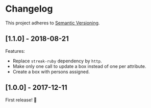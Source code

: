 # Changelog

This project adheres to [Semantic Versioning](http://semver.org/).

## [1.1.0] - 2018-08-21

Features:
- Replace `streak-ruby` dependency by `http`.
- Make only one call to update a box instead of one per attribute.
- Create a box with persons assigned.

## [1.0.0] - 2017-12-11

First release! :tada:
